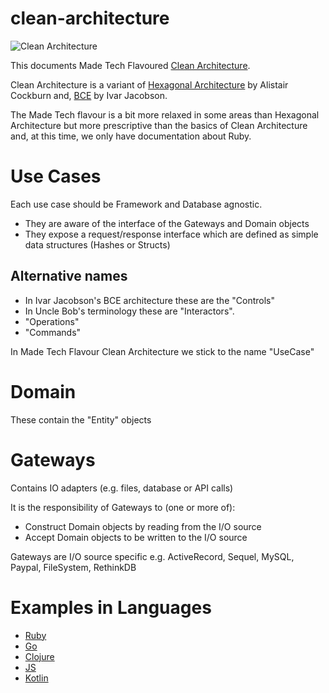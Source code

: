 # clean-architecture

![Clean Architecture](https://8thlight.com/blog/assets/posts/2012-08-13-the-clean-architecture/CleanArchitecture-8b00a9d7e2543fa9ca76b81b05066629.jpg)

This documents Made Tech Flavoured [Clean Architecture](https://8thlight.com/blog/uncle-bob/2012/08/13/the-clean-architecture.html).

Clean Architecture is a variant of [Hexagonal Architecture](http://alistair.cockburn.us/Hexagonal+architecture) by Alistair Cockburn and,
[BCE](https://www.amazon.com/Object-Oriented-Software-Engineering-Approach/dp/0201544350) by Ivar Jacobson.

The Made Tech flavour is a bit more relaxed in some areas than Hexagonal Architecture but more prescriptive than the basics of Clean Architecture and, at this time, we only have documentation about Ruby.

# Use Cases

Each use case should be Framework and Database agnostic. 
* They are aware of the interface of the Gateways and Domain objects
* They expose a request/response interface which are defined as simple data structures (Hashes or Structs)

## Alternative names

* In Ivar Jacobson's BCE architecture these are the "Controls"
* In Uncle Bob's terminology these are "Interactors".
* "Operations"
* "Commands"

In Made Tech Flavour Clean Architecture we stick to the name "UseCase"

# Domain 

These contain the "Entity" objects

# Gateways

Contains IO adapters (e.g. files, database or API calls)

It is the responsibility of Gateways to (one or more of):

* Construct Domain objects by reading from the I/O source
* Accept Domain objects to be written to the I/O source

Gateways are I/O source specific e.g. ActiveRecord, Sequel, MySQL, Paypal, FileSystem, RethinkDB

# Examples in Languages

* [Ruby](ruby/README.md)
* [Go](go/README.md) 
* [Clojure](clojure/README.md)
* [JS](js/README.md)
* [Kotlin](kotlin/README.md)
